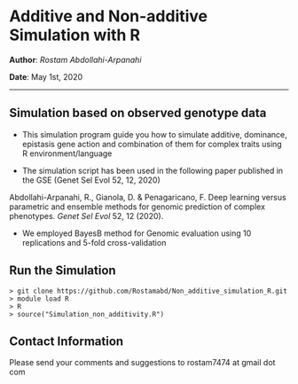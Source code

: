 # Additive and Non-additive Simulation with R

**Author**: *Rostam Abdollahi-Arpanahi*

**Date**: May 1st, 2020

---

## Simulation based on observed genotype data

- This simulation program guide you how to simulate additive, dominance, epistasis gene action and combination of them for complex traits using R environment/language

- The simulation script has been used in the following paper published in the GSE (Genet Sel Evol 52, 12, 2020)

Abdollahi-Arpanahi, R., Gianola, D. & Penagaricano, F. Deep learning versus parametric and ensemble methods for genomic prediction of complex phenotypes. *Genet Sel Evol* 52, 12 (2020).

- We employed BayesB method for Genomic evaluation using 10 replications and 5-fold cross-validation

## Run the Simulation

```
> git clone https://github.com/Rostamabd/Non_additive_simulation_R.git
> module load R
> R
> source("Simulation_non_additivity.R")
```



## Contact Information

Please send your comments and suggestions to rostam7474 at gmail dot com




